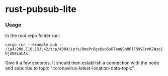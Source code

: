 # rust-pubsub-lite

### Usage

In the root repo folder run:

```cargo run --example pub -- /ip4/206.116.153.42/tcp/4004/ipfs/QmePr8gxUswSsD7anQCm8P1F599CrmK2Wze1DjoN8LaLAx```

Give it a few seconds. It should then estabilish a connection with the node and subcribe to topic
"coronavirus-latest-location-data-topic".

